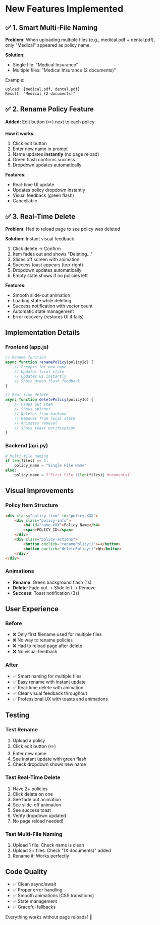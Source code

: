 # New Features Implemented

## ✅ 1. Smart Multi-File Naming

**Problem:** When uploading multiple files (e.g., medical.pdf + dental.pdf), only "Medical" appeared as policy name.

**Solution:** 
- Single file: "Medical Insurance"
- Multiple files: "Medical Insurance (2 documents)"

Example:
```
Upload: [medical.pdf, dental.pdf]
Result: "Medical (2 documents)"
```

## ✅ 2. Rename Policy Feature

**Added:** Edit button (✏️) next to each policy

**How it works:**
1. Click edit button
2. Enter new name in prompt
3. Name updates **instantly** (no page reload)
4. Green flash confirms success
5. Dropdown updates automatically

**Features:**
- Real-time UI update
- Updates policy dropdown instantly
- Visual feedback (green flash)
- Cancellable

## ✅ 3. Real-Time Delete

**Problem:** Had to reload page to see policy was deleted

**Solution:** Instant visual feedback
1. Click delete → Confirm
2. Item fades out and shows "Deleting..."
3. Slides off screen with animation
4. Success toast appears (top-right)
5. Dropdown updates automatically
6. Empty state shows if no policies left

**Features:**
- Smooth slide-out animation
- Loading state while deleting
- Success notification with vector count
- Automatic state management
- Error recovery (restores UI if fails)

## Implementation Details

### Frontend (app.js)
```javascript
// Rename function
async function renamePolicy(policyId) {
    // Prompts for new name
    // Updates local state
    // Updates UI instantly
    // Shows green flash feedback
}

// Real-time delete
async function deletePolicy(policyId) {
    // Fades out item
    // Shows spinner
    // Deletes from backend
    // Removes from local state
    // Animates removal
    // Shows toast notification
}
```

### Backend (api.py)
```python
# Multi-file naming
if len(files) == 1:
    policy_name = "Single File Name"
else:
    policy_name = f"First File ({len(files)} documents)"
```

## Visual Improvements

### Policy Item Structure
```html
<div class="policy-item" id="policy-XXX">
    <div class="policy-info">
        <h4 id="name-XXX">Policy Name</h4>
        <span>POLICY_ID</span>
    </div>
    <div class="policy-actions">
        <button onclick="renamePolicy()">✏️</button>
        <button onclick="deletePolicy()">🗑️</button>
    </div>
</div>
```

### Animations
- **Rename**: Green background flash (1s)
- **Delete**: Fade out → Slide left → Remove
- **Success**: Toast notification (3s)

## User Experience

### Before
- ❌ Only first filename used for multiple files
- ❌ No way to rename policies
- ❌ Had to reload page after delete
- ❌ No visual feedback

### After
- ✅ Smart naming for multiple files
- ✅ Easy rename with instant update
- ✅ Real-time delete with animation
- ✅ Clear visual feedback throughout
- ✅ Professional UX with toasts and animations

## Testing

### Test Rename
1. Upload a policy
2. Click edit button (✏️)
3. Enter new name
4. See instant update with green flash
5. Check dropdown shows new name

### Test Real-Time Delete
1. Have 2+ policies
2. Click delete on one
3. See fade out animation
4. See slide-off animation
5. See success toast
6. Verify dropdown updated
7. No page reload needed!

### Test Multi-File Naming
1. Upload 1 file: Check name is clean
2. Upload 2+ files: Check "(X documents)" added
3. Rename it: Works perfectly

## Code Quality
- ✅ Clean async/await
- ✅ Proper error handling
- ✅ Smooth animations (CSS transitions)
- ✅ State management
- ✅ Graceful fallbacks

Everything works without page reloads! 🚀